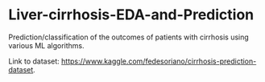 # Liver-cirrhosis-EDA-and-Prediction

Prediction/classification of the outcomes of patients with cirrhosis using various ML algorithms.

Link to dataset: https://www.kaggle.com/fedesoriano/cirrhosis-prediction-dataset.

